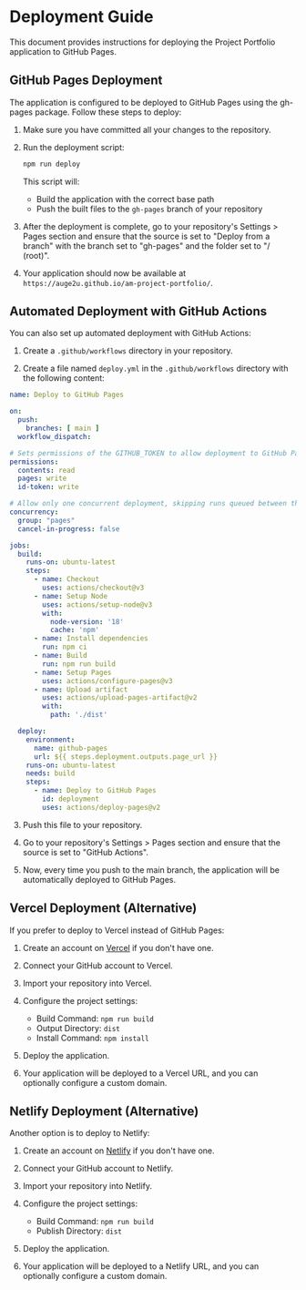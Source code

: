# Deployment Guide

This document provides instructions for deploying the Project Portfolio application to GitHub Pages.

## GitHub Pages Deployment

The application is configured to be deployed to GitHub Pages using the gh-pages package. Follow these steps to deploy:

1. Make sure you have committed all your changes to the repository.

2. Run the deployment script:
   ```bash
   npm run deploy
   ```

   This script will:
   - Build the application with the correct base path
   - Push the built files to the `gh-pages` branch of your repository

3. After the deployment is complete, go to your repository's Settings > Pages section and ensure that the source is set to "Deploy from a branch" with the branch set to "gh-pages" and the folder set to "/ (root)".

4. Your application should now be available at `https://auge2u.github.io/am-project-portfolio/`.

## Automated Deployment with GitHub Actions

You can also set up automated deployment with GitHub Actions:

1. Create a `.github/workflows` directory in your repository.

2. Create a file named `deploy.yml` in the `.github/workflows` directory with the following content:

```yaml
name: Deploy to GitHub Pages

on:
  push:
    branches: [ main ]
  workflow_dispatch:

# Sets permissions of the GITHUB_TOKEN to allow deployment to GitHub Pages
permissions:
  contents: read
  pages: write
  id-token: write

# Allow only one concurrent deployment, skipping runs queued between the run in-progress and latest queued.
concurrency:
  group: "pages"
  cancel-in-progress: false

jobs:
  build:
    runs-on: ubuntu-latest
    steps:
      - name: Checkout
        uses: actions/checkout@v3
      - name: Setup Node
        uses: actions/setup-node@v3
        with:
          node-version: '18'
          cache: 'npm'
      - name: Install dependencies
        run: npm ci
      - name: Build
        run: npm run build
      - name: Setup Pages
        uses: actions/configure-pages@v3
      - name: Upload artifact
        uses: actions/upload-pages-artifact@v2
        with:
          path: './dist'

  deploy:
    environment:
      name: github-pages
      url: ${{ steps.deployment.outputs.page_url }}
    runs-on: ubuntu-latest
    needs: build
    steps:
      - name: Deploy to GitHub Pages
        id: deployment
        uses: actions/deploy-pages@v2
```

3. Push this file to your repository.

4. Go to your repository's Settings > Pages section and ensure that the source is set to "GitHub Actions".

5. Now, every time you push to the main branch, the application will be automatically deployed to GitHub Pages.

## Vercel Deployment (Alternative)

If you prefer to deploy to Vercel instead of GitHub Pages:

1. Create an account on [Vercel](https://vercel.com) if you don't have one.

2. Connect your GitHub account to Vercel.

3. Import your repository into Vercel.

4. Configure the project settings:
   - Build Command: `npm run build`
   - Output Directory: `dist`
   - Install Command: `npm install`

5. Deploy the application.

6. Your application will be deployed to a Vercel URL, and you can optionally configure a custom domain.

## Netlify Deployment (Alternative)

Another option is to deploy to Netlify:

1. Create an account on [Netlify](https://netlify.com) if you don't have one.

2. Connect your GitHub account to Netlify.

3. Import your repository into Netlify.

4. Configure the project settings:
   - Build Command: `npm run build`
   - Publish Directory: `dist`

5. Deploy the application.

6. Your application will be deployed to a Netlify URL, and you can optionally configure a custom domain.
